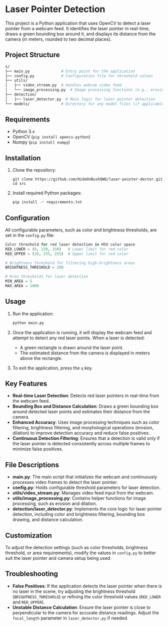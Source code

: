 # Laser Pointer Detection

This project is a Python application that uses OpenCV to detect a laser pointer from a webcam feed. It identifies the laser pointer in real-time, draws a green bounding box around it, and displays its distance from the camera (in meters, rounded to two decimal places).

## Project Structure

```bash
s/
├── main.py              # Entry point for the application
├── config.py            # Configuration file for threshold values
├── utils/
│   ├── video_stream.py  # Handles webcam video feed
│   └── image_processing.py  # Image processing functions (e.g., erosion, dilation)
├── detection/
│   ├── laser_detector.py  # Main logic for laser pointer detection
└── models/              # Directory for any model files (if applicable)
```

## Requirements

- Python 3.x
- OpenCV (`pip install opencv-python`)
- Numpy (`pip install numpy`)

## Installation

1. Clone the repository:

   ```
   git clone https://github.com/HideOnBushQWQ/laser-pointer-dector.git
   cd src
   ```

2. Install required Python packages:

   ```bash
   pip install -r requirements.txt
   ```

## Configuration

All configurable parameters, such as color and brightness thresholds, are set in the `config.py` file:

```python
Color threshold for red laser detection in HSV color space
RED_LOWER = (0, 150, 150)   # Lower limit for red color
RED_UPPER = (10, 255, 255)  # Upper limit for red color

# Brightness threshold for filtering high-brightness areas
BRIGHTNESS_THRESHOLD = 200

# Area thresholds for laser detection
MIN_AREA = 5
MAX_AREA = 1000
```

## Usage

1. Run the application:

   ```bash
   python main.py
   ```

2. Once the application is running, it will display the webcam feed and attempt to detect any red laser points. When a laser is detected:

   - A green rectangle is drawn around the laser point.
   - The estimated distance from the camera is displayed in meters above the rectangle.

3. To exit the application, press the `q` key.

## Key Features

- **Real-time Laser Detection**: Detects red laser pointers in real-time from the webcam feed.
- **Bounding Box and Distance Calculation**: Draws a green bounding box around detected laser points and estimates their distance from the camera.
- **Enhanced Accuracy**: Uses image processing techniques such as color filtering, brightness filtering, and morphological operations (erosion, dilation) to improve detection accuracy and reduce false positives.
- **Continuous Detection Filtering**: Ensures that a detection is valid only if the laser pointer is detected consistently across multiple frames to minimize false positives.

## File Descriptions

- **main.py**: The main script that initializes the webcam and continuously processes video frames to detect the laser pointer.
- **config.py**: Holds configurable threshold parameters for laser detection.
- **utils/video_stream.py**: Manages video feed input from the webcam.
- **utils/image_processing.py**: Contains helper functions for image processing, such as erosion and dilation.
- **detection/laser_detector.py**: Implements the core logic for laser pointer detection, including color and brightness filtering, bounding box drawing, and distance calculation.

## Customization

To adjust the detection settings (such as color thresholds, brightness threshold, or area requirements), modify the values in `config.py` to better suit the laser pointer and camera setup being used.

## Troubleshooting

- **False Positives**: If the application detects the laser pointer when there is no laser in the scene, try adjusting the brightness threshold (`BRIGHTNESS_THRESHOLD`) or refining the color threshold values (`RED_LOWER` and `RED_UPPER`).
- **Unstable Distance Calculation**: Ensure the laser pointer is close to perpendicular to the camera for accurate distance readings. Adjust the `focal_length` parameter in `laser_detector.py` if needed.